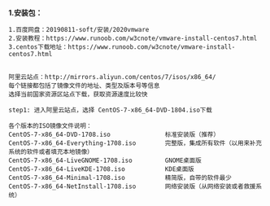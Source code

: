 

**1.安装包：**

    1.百度网盘：20190811-soft/安装/2020vmware
    2.安装教程：https://www.runoob.com/w3cnote/vmware-install-centos7.html
    3.centos下载地址：https://www.runoob.com/w3cnote/vmware-install-centos7.html
    
    
    阿里云站点：http://mirrors.aliyun.com/centos/7/isos/x86_64/
    每个链接都包括了镜像文件的地址、类型及版本号等信息
    选择当前国家资源区站点下载，获取资源速度比较快
    
    step1: 进入阿里云站点，选择 CentOS-7-x86_64-DVD-1804.iso下载
    
    各个版本的ISO镜像文件说明：
    CentOS-7-x86_64-DVD-1708.iso               标准安装版（推荐）
    CentOS-7-x86_64-Everything-1708.iso        完整版，集成所有软件（以用来补充系统的软件或者填充本地镜像）
    CentOS-7-x86_64-LiveGNOME-1708.iso         GNOME桌面版  
    CentOS-7-x86_64-LiveKDE-1708.iso           KDE桌面版  
    CentOS-7-x86_64-Minimal-1708.iso           精简版，自带的软件最少
    CentOS-7-x86_64-NetInstall-1708.iso        网络安装版（从网络安装或者救援系统）  
   
